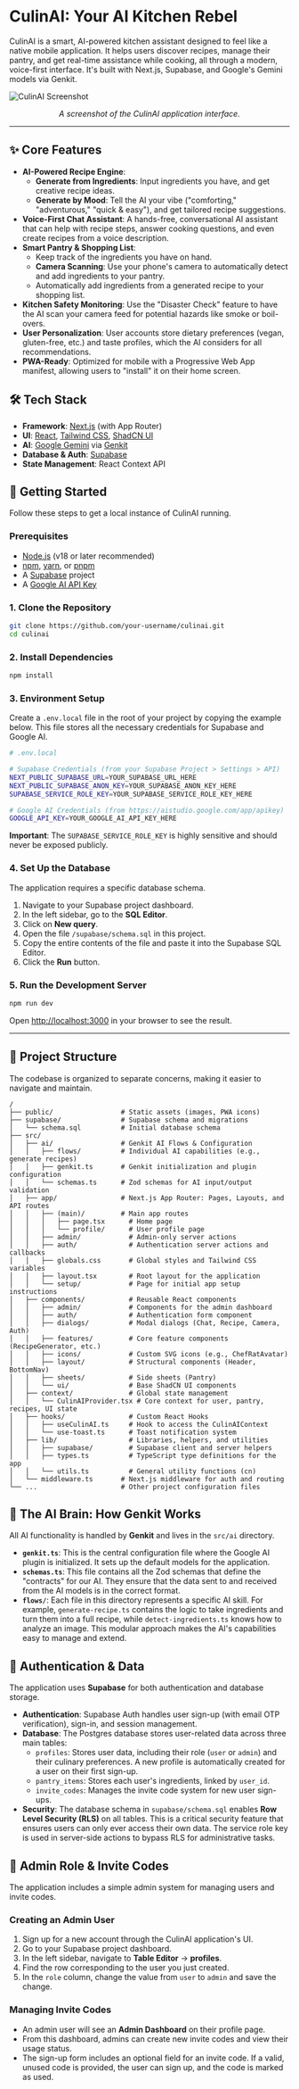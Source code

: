 
# CulinAI: Your AI Kitchen Rebel

CulinAI is a smart, AI-powered kitchen assistant designed to feel like a native mobile application. It helps users discover recipes, manage their pantry, and get real-time assistance while cooking, all through a modern, voice-first interface. It's built with Next.js, Supabase, and Google's Gemini models via Genkit.

![CulinAI Screenshot](https://placehold.co/800x450.png)
*<p align="center" data-ai-hint="app screenshot">A screenshot of the CulinAI application interface.</p>*

---

## ✨ Core Features

- **AI-Powered Recipe Engine**:
    - **Generate from Ingredients**: Input ingredients you have, and get creative recipe ideas.
    - **Generate by Mood**: Tell the AI your vibe ("comforting," "adventurous," "quick & easy"), and get tailored recipe suggestions.
- **Voice-First Chat Assistant**: A hands-free, conversational AI assistant that can help with recipe steps, answer cooking questions, and even create recipes from a voice description.
- **Smart Pantry & Shopping List**:
    - Keep track of the ingredients you have on hand.
    - **Camera Scanning**: Use your phone's camera to automatically detect and add ingredients to your pantry.
    - Automatically add ingredients from a generated recipe to your shopping list.
- **Kitchen Safety Monitoring**: Use the "Disaster Check" feature to have the AI scan your camera feed for potential hazards like smoke or boil-overs.
- **User Personalization**: User accounts store dietary preferences (vegan, gluten-free, etc.) and taste profiles, which the AI considers for all recommendations.
- **PWA-Ready**: Optimized for mobile with a Progressive Web App manifest, allowing users to "install" it on their home screen.

## 🛠️ Tech Stack

- **Framework**: [Next.js](https://nextjs.org/) (with App Router)
- **UI**: [React](https://react.dev/), [Tailwind CSS](https://tailwindcss.com/), [ShadCN UI](https://ui.shadcn.com/)
- **AI**: [Google Gemini](https://ai.google.dev/) via [Genkit](https://firebase.google.com/docs/genkit)
- **Database & Auth**: [Supabase](https://supabase.com/)
- **State Management**: React Context API

## 🚀 Getting Started

Follow these steps to get a local instance of CulinAI running.

### Prerequisites
- [Node.js](https://nodejs.org/) (v18 or later recommended)
- [npm](https://www.npmjs.com/), [yarn](https://yarnpkg.com/), or [pnpm](https://pnpm.io/)
- A [Supabase](https://supabase.com/) project
- A [Google AI API Key](https://aistudio.google.com/app/apikey)

### 1. Clone the Repository
```bash
git clone https://github.com/your-username/culinai.git
cd culinai
```

### 2. Install Dependencies
```bash
npm install
```

### 3. Environment Setup
Create a `.env.local` file in the root of your project by copying the example below. This file stores all the necessary credentials for Supabase and Google AI.

```sh
# .env.local

# Supabase Credentials (from your Supabase Project > Settings > API)
NEXT_PUBLIC_SUPABASE_URL=YOUR_SUPABASE_URL_HERE
NEXT_PUBLIC_SUPABASE_ANON_KEY=YOUR_SUPABASE_ANON_KEY_HERE
SUPABASE_SERVICE_ROLE_KEY=YOUR_SUPABASE_SERVICE_ROLE_KEY_HERE

# Google AI Credentials (from https://aistudio.google.com/app/apikey)
GOOGLE_API_KEY=YOUR_GOOGLE_AI_API_KEY_HERE
```
**Important**: The `SUPABASE_SERVICE_ROLE_KEY` is highly sensitive and should never be exposed publicly.

### 4. Set Up the Database
The application requires a specific database schema.
1.  Navigate to your Supabase project dashboard.
2.  In the left sidebar, go to the **SQL Editor**.
3.  Click on **New query**.
4.  Open the file `/supabase/schema.sql` in this project.
5.  Copy the entire contents of the file and paste it into the Supabase SQL Editor.
6.  Click the **Run** button.

### 5. Run the Development Server
```bash
npm run dev
```
Open [http://localhost:3000](http://localhost:3000) in your browser to see the result.

---

## 📂 Project Structure

The codebase is organized to separate concerns, making it easier to navigate and maintain.

```
/
├── public/                 # Static assets (images, PWA icons)
├── supabase/               # Supabase schema and migrations
│   └── schema.sql          # Initial database schema
├── src/
│   ├── ai/                 # Genkit AI Flows & Configuration
│   │   ├── flows/          # Individual AI capabilities (e.g., generate recipes)
│   │   ├── genkit.ts       # Genkit initialization and plugin configuration
│   │   └── schemas.ts      # Zod schemas for AI input/output validation
│   ├── app/                # Next.js App Router: Pages, Layouts, and API routes
│   │   ├── (main)/         # Main app routes
│   │   │   ├── page.tsx      # Home page
│   │   │   └── profile/      # User profile page
│   │   ├── admin/            # Admin-only server actions
│   │   ├── auth/             # Authentication server actions and callbacks
│   │   ├── globals.css       # Global styles and Tailwind CSS variables
│   │   ├── layout.tsx        # Root layout for the application
│   │   └── setup/            # Page for initial app setup instructions
│   ├── components/           # Reusable React components
│   │   ├── admin/            # Components for the admin dashboard
│   │   ├── auth/             # Authentication form component
│   │   ├── dialogs/          # Modal dialogs (Chat, Recipe, Camera, Auth)
│   │   ├── features/         # Core feature components (RecipeGenerator, etc.)
│   │   ├── icons/            # Custom SVG icons (e.g., ChefRatAvatar)
│   │   ├── layout/           # Structural components (Header, BottomNav)
│   │   ├── sheets/           # Side sheets (Pantry)
│   │   └── ui/               # Base ShadCN UI components
│   ├── context/              # Global state management
│   │   └── CulinAIProvider.tsx # Core context for user, pantry, recipes, UI state
│   ├── hooks/                # Custom React Hooks
│   │   ├── useCulinAI.ts     # Hook to access the CulinAIContext
│   │   └── use-toast.ts      # Toast notification system
│   ├── lib/                  # Libraries, helpers, and utilities
│   │   ├── supabase/         # Supabase client and server helpers
│   │   ├── types.ts          # TypeScript type definitions for the app
│   │   └── utils.ts          # General utility functions (cn)
│   └── middleware.ts       # Next.js middleware for auth and routing
└── ...                     # Other project configuration files
```

## 🤖 The AI Brain: How Genkit Works

All AI functionality is handled by **Genkit** and lives in the `src/ai` directory.

-   **`genkit.ts`**: This is the central configuration file where the Google AI plugin is initialized. It sets up the default models for the application.
-   **`schemas.ts`**: This file contains all the Zod schemas that define the "contracts" for our AI. They ensure that the data sent to and received from the AI models is in the correct format.
-   **`flows/`**: Each file in this directory represents a specific AI skill. For example, `generate-recipe.ts` contains the logic to take ingredients and turn them into a full recipe, while `detect-ingredients.ts` knows how to analyze an image. This modular approach makes the AI's capabilities easy to manage and extend.

## 🔐 Authentication & Data

The application uses **Supabase** for both authentication and database storage.

-   **Authentication**: Supabase Auth handles user sign-up (with email OTP verification), sign-in, and session management.
-   **Database**: The Postgres database stores user-related data across three main tables:
    -   `profiles`: Stores user data, including their role (`user` or `admin`) and their culinary preferences. A new profile is automatically created for a user on their first sign-up.
    -   `pantry_items`: Stores each user's ingredients, linked by `user_id`.
    -   `invite_codes`: Manages the invite code system for new user sign-ups.
-   **Security**: The database schema in `supabase/schema.sql` enables **Row Level Security (RLS)** on all tables. This is a critical security feature that ensures users can only ever access their own data. The service role key is used in server-side actions to bypass RLS for administrative tasks.

## 👑 Admin Role & Invite Codes

The application includes a simple admin system for managing users and invite codes.

### Creating an Admin User
1.  Sign up for a new account through the CulinAI application's UI.
2.  Go to your Supabase project dashboard.
3.  In the left sidebar, navigate to **Table Editor** -> **profiles**.
4.  Find the row corresponding to the user you just created.
5.  In the `role` column, change the value from `user` to `admin` and save the change.

### Managing Invite Codes
-   An admin user will see an **Admin Dashboard** on their profile page.
-   From this dashboard, admins can create new invite codes and view their usage status.
-   The sign-up form includes an optional field for an invite code. If a valid, unused code is provided, the user can sign up, and the code is marked as used.
